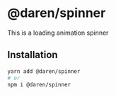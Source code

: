 # @daren/spinner

This is a loading animation spinner

## Installation

```sh
yarn add @daren/spinner
# or
npm i @daren/spinner
```
